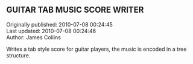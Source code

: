 ## GUITAR TAB MUSIC SCORE WRITER  
Originally published: 2010-07-08 00:24:45  
Last updated: 2010-07-08 00:24:46  
Author: James Coliins  
  
Writes a tab style score for guitar players, the music is encoded in a tree structure.